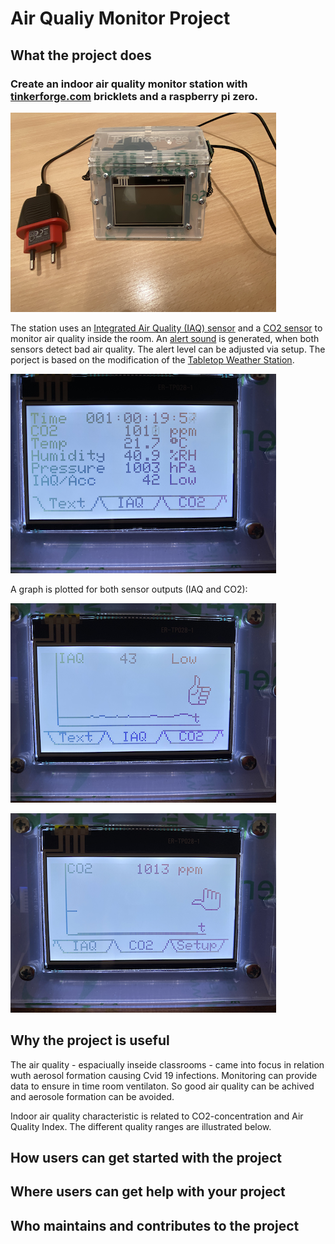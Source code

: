 # Air Qualiy Monitor Project 

## What the project does

### Create an indoor air quality monitor station with [tinkerforge.com](https://tinkerforge.com/en/doc/) bricklets and a raspberry pi zero.
![Image 1](/images/IMG_6932.png)

The station uses an [Integrated Air Quality (IAQ) sensor](https://www.tinkerforge.com/en/doc/Hardware/Bricklets/Air_Quality.html#air-quality-bricklet) and a [CO2 sensor](https://www.tinkerforge.com/en/doc/Hardware/Bricklets/CO2_V2.html) to monitor air quality inside the room. An [alert sound](https://www.tinkerforge.com/en/doc/Hardware/Bricklets/Piezo_Speaker_V2.html#piezo-speaker-v2-bricklet) is generated, when both sensors detect bad air quality. The alert level can be adjusted via setup. The porject is based on the modification of the [Tabletop Weather Station](https://www.tinkerforge.com/en/doc/Kits/TabletopWeatherStation/TabletopWeatherStation.html).

![Image 2](/images/IMG_6935.png)

A graph is plotted for both sensor outputs (IAQ and CO2):

![Image 3](/images/IMG_6936.png)

![Image 3](/images/IMG_6937.png)

## Why the project is useful

The air quality - espaciually inseide classrooms - came into focus in relation wuth aerosol formation causing Cvid 19 infections. Monitoring can provide data to ensure in time room ventilaton. So good air quality can be achived and aerosole formation can be avoided. 

Indoor air quality characteristic is related to CO2-concentration and Air Quality Index. The different quality ranges are illustrated below.

## How users can get started with the project

## Where users can get help with your project

## Who maintains and contributes to the project
